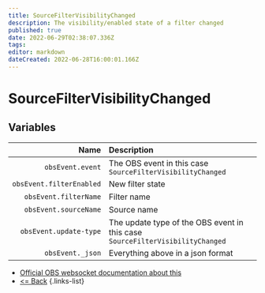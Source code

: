 ```yaml
---
title: SourceFilterVisibilityChanged
description: The visibility/enabled state of a filter changed
published: true
date: 2022-06-29T02:38:07.336Z
tags: 
editor: markdown
dateCreated: 2022-06-28T16:00:01.166Z
---
```


# SourceFilterVisibilityChanged

## Variables

Name | Description
----:|:------------
| `obsEvent.event` | The OBS event in this case `SourceFilterVisibilityChanged`
| `obsEvent.filterEnabled` | New filter state
| `obsEvent.filterName` | Filter name
| `obsEvent.sourceName` | Source name
| `obsEvent.update-type` | The update type of the OBS event in this case `SourceFilterVisibilityChanged`
| `obsEvent._json` | Everything above in a json format

* [Official OBS websocket documentation about this](https://github.com/obsproject/obs-websocket/blob/4.x-current/docs/generated/protocol.md#sourcefiltervisibilitychanged)
* [<= Back](/en/Integrations/OBS/Events)
{.links-list}